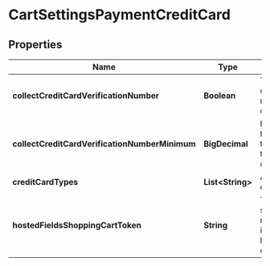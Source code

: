 

# CartSettingsPaymentCreditCard


## Properties

| Name | Type | Description | Notes |
|------------ | ------------- | ------------- | -------------|
|**collectCreditCardVerificationNumber** | **Boolean** | True if the credit card verification number should be collected |  [optional] |
|**collectCreditCardVerificationNumberMinimum** | **BigDecimal** | If this field is null or the total is greater than or equal to this value then collect the CVV2. |  [optional] |
|**creditCardTypes** | **List&lt;String&gt;** | Available credit card types |  [optional] |
|**hostedFieldsShoppingCartToken** | **String** | The shoppingCartToken needed for proper initialization of hosted fields collection |  [optional] |



